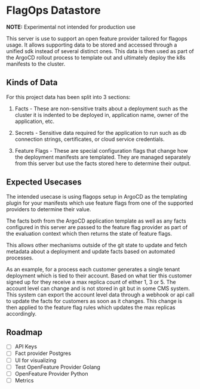 # FlagOps Datastore

**NOTE:** Experimental not intended for production use

This server is use to support an open feature provider tailored for flagops usage. It allows supporting data to be stored and accessed through a unified sdk instead of several distinct ones. This data is then used as part of the ArgoCD rollout process to template out and ultimately deploy the k8s manifests to the cluster.

## Kinds of Data

For this project data has been split into 3 sections:

1. Facts - These are non-sensitive traits about a deployment such as the cluster it is indented to be deployed in, application name, owner of the application, etc.

2. Secrets - Sensitive data required for the application to run such as db connection strings, certificates, or cloud service credentials.

3. Feature Flags - These are special configuration flags that change how the deployment manifests are templated. They are managed separately from this server but use the facts stored here to determine their output.

## Expected Usecases

The intended usecase is using flagops setup in ArgoCD as the templating plugin for your manifests which use feature flags from one of the supported providers to determine their value.

The facts both from the ArgoCD application template as well as any facts configured in this server are passed to the feature flag provider as part of the evaluation context which then returns the state of feature flags.

This allows other mechanisms outside of the git state to update and fetch metadata about a deployment and update facts based on automated processes.

As an example, for a process each customer generates a single tenant deployment which is tied to their account. Based on what tier this customer signed up for they receive a max replica count of either 1, 3 or 5. The account level can change and is not stored in git but in some CMS system. This system can export the account level data through a webhook or api call to update the facts for customers as soon as it changes. This change is then applied to the feature flag rules which updates the max replicas accordingly.

## Roadmap

- [ ] API Keys
- [ ] Fact provider Postgres
- [ ] UI for visualizing
- [ ] Test OpenFeature Provider Golang
- [ ] OpenFeature Provider Python
- [ ] Metrics
